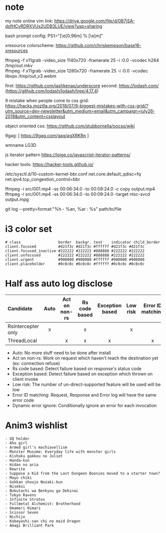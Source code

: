 # note

my note online 
vim link:
https://drive.google.com/file/d/0B7jSA-dsfHCvRDRXVUs2UDB3LUE/view?usp=sharing

bash prompt config: PS1="\[\\e[0;96m\] % \[\\e[m\]"


xresource colorscheme: https://github.com/chriskempson/base16-xresources

 ffmpeg -f x11grab -video_size 1140x720 -framerate 25 -i :0.0 -vcodec h264 /tmp/out.mkv  
 ffmpeg -f x11grab -video_size 1280x720 -framerate 25 -i :0.0 -vcodec libvpx /tmp/out_v3.webm
 
 first: https://github.com/jashkenas/underscore
 second: https://lodash.com/ (https://github.com/lodash/lodash/tree/4.17.4)

9 mistake when people come to css grid: https://hacks.mozilla.org/2018/07/9-biggest-mistakes-with-css-grid/?utm_source=dev-newsletter&utm_medium=email&utm_campaign=july26-2018&utm_content=csslayout

object oriented css: https://github.com/stubbornella/oocss/wiki

9gag: [
  https://9gag.com/gag/agXRKRn
]

wmname LG3D

js iterator pattern
https://loige.co/javascript-iterator-patterns/

hacker tools: https://hacker-tools.github.io/

/etc/sysctl.d/10-custom-kernel-bbr.conf
net.core.default_qdisc=fq
net.ipv4.tcp_congestion_control=bbr

ffmpeg -i src/001.mp4 -ss 00:06:34.0 -to 00:09:24.0 -c copy output.mp4
ffmpeg -i src/001.mp4 -ss 00:06:34.0 -to 00:09:24.0 -target ntsc-svcd output.mpg

git log --pretty=format:"%h - %an, %ar : %s" path/to/file

# i3 color set
```
# class                 border  backgr. text    indicator child_border
client.focused          #d21f3c #d21f3c #ffffff #d21f3c #d21f3c
client.focused_inactive #222222 #222222 #888888 #222222 #222222
client.unfocused        #222222 #222222 #888888 #222222 #222222
client.urgent           #900000 #900000 #ffffff #900000 #900000
client.placeholder      #0c0c0c #0c0c0c #ffffff #0c0c0c #0c0c0c
```

# Half ass auto log disclose

| Candidate | Auto | Act on non-rs | Rs code based | Exception based | Low risk | Error ID matching | Dynamic error ignore |
| :- | :-: | :-: | :-: | :-: | :-: | :-: | :-: |
| RsIntercepter only | x | | x | | x | | |
| ThreadLocal | | x | x | x | | x | x |

* Auto: No more stuff need to be done after install
* Act on non-rs: Work on request which haven't reach the destination yet (ex: connection refuse)
* Rs code based: Detect failure based on response's status code
* Exception based: Detect failure based on exception which thrown on client invoke
* Low risk: The number of un-direct-supported feature will be used will be low
* Error ID matching: Request, Response and Error log will have the same error code
* Dynamic error ignore: Conditionally ignore an error for each invocation


# Anim3 wishlist
```
- UQ holder
- Aho girl
- Armed girl's machiavellism
- Monster Musume: Everyday life with monster girls
- Kishuku gakkou no Juliet
- Handa-kun
- Hidan no aria
- Rewrite
- Suppose a Kid from the Last Dungeon Boonies moved to a starter town?
- Mayo chiki
- Gekkan shoujo Nozaki-kun
- Nisekoi
- Bokutachi wa Benkyou ga Dekinai
- Tokyo Ravens
- Infinite Stratos
- Fullmetal Alchemist: Brotherhood
- Omamori Himari
- Scissor Seven
- Nichijo
- Kobayashi-san chi no maid Dragon
- Amagi Brilliant Park
```

